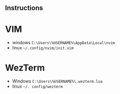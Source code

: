 ## Instructions

# VIM

- windows ```C:\Users\%USERNAME%\AppData\Local\nvim```
- linux ```~/.config/nvim/init.vim```

# WezTerm

- Windows ```C:\Users\%USERNAME%\.wezterm.lua```
- linux  ```~/. config/wezterm```
